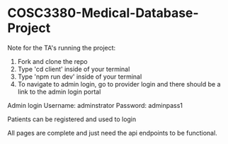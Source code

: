 # COSC3380-Medical-Database-Project

Note for the TA's running the project:
1. Fork and clone the repo
2. Type 'cd client' inside of your terminal
3. Type 'npm run dev' inside of your terminal
4. To navigate to admin login, go to provider login and there should be a link to the admin login portal

Admin login
Username: adminstrator
Password: adminpass1

Patients can be registered and used to login

All pages are complete and just need the api endpoints to be functional.
